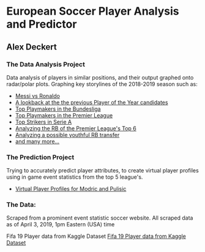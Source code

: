 # European Soccer Player Analysis and Predictor
## Alex Deckert

### The Data Analysis Project
Data analysis of players in similar positions, and their output graphed onto radar/polar plots.
Graphing key storylines of the 2018-2019 season such as:
* [Messi vs Ronaldo](images/Messi_vs_Ronaldo.png)
* [A lookback at the the previous Player of the Year candidates](images/Fifa_POY.png)
* [Top Playmakers in the Bundesliga](images/Bundesliga_Playmakers.png)
* [Top Playmakers in the Premier League](images/Prem_Playmakers.png)
* [Top Strikers in Serie A](images/Serie_a_strikers.png)
* [Analyzing the RB of the Premier League's Top 6](images/Prem_RB.png)
* [Analyzing a possible youthful RB transfer](images/Prem_RB_Replacement.png)
* [and many more...](images/)

### The Prediction Project
Trying to accurately predict player attributes, to create virtual player profiles using in game event statistics from the top 5 league's.
* [Virtual Player Profiles for Modric and Pulisic](images/Virtual_Player_Profiles.png)

### The Data: 
Scraped from a prominent event statistic soccer website.
All scraped data as of April 3, 2019, 1pm Eastern (USA) time

Fifa 19 Player data from Kaggle Dataset
[Fifa 19 Player data from Kaggle Dataset](https://www.kaggle.com/karangadiya/fifa19)
